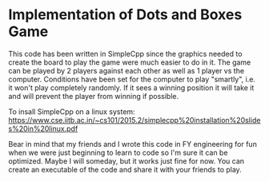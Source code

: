 # Implementation of Dots and Boxes Game
This code has been written in SimpleCpp since the graphics needed to create the board to play the game were much easier to do in it.
The game can be played by 2 players against each other as well as 1 player vs the computer. Conditions have been set for the computer to play "smartly", i.e. it won't play completely randomly. If it sees a winning position it will take it and will prevent the player from winning if possible.

To insall SimpleCpp on a linux system: https://www.cse.iitb.ac.in/~cs101/2015.2/simplecpp%20installation%20slides%20in%20linux.pdf

Bear in mind that my friends and I wrote this code in FY engineering for fun when we were just beginning to learn to code so I'm sure it can be optimized. Maybe I will someday, but it works just fine for now. You can create an executable of the code and share it with your friends to play.
